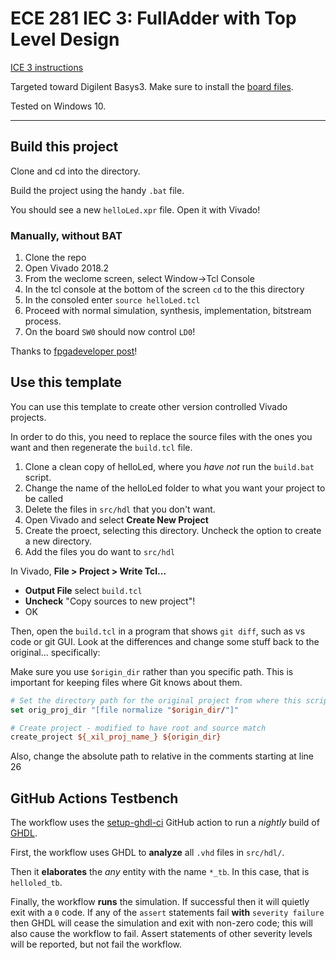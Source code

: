 # ECE 281 IEC 3: FullAdder with Top Level Design

[ICE 3 instructions](https://usafa-ece.github.io/ece281-book/ICE/ICE3.html)

Targeted toward Digilent Basys3. Make sure to install the [board files](https://github.com/Xilinx/XilinxBoardStore/tree/2018.2/boards/Digilent/basys3).

Tested on Windows 10.

---

## Build this project

Clone and cd into the directory.

Build the project using the handy `.bat` file.

You should see a new `helloLed.xpr` file. Open it with Vivado!

### Manually, without BAT

1. Clone the repo
2. Open Vivado 2018.2
3. From the weclome screen, select Window->Tcl Console
4. In the tcl console at the bottom of the screen `cd` to the this directory
5. In the consoled enter `source helloLed.tcl`
6. Proceed with normal simulation, synthesis, implementation, bitstream process.
7. On the board `SW0` should now control `LD0`!

Thanks to [fpgadeveloper post](https://www.fpgadeveloper.com/2014/08/version-control-for-vivado-projects.html/)!

## Use this template

You can use this template to create other version controlled Vivado projects.

In order to do this, you need to replace the source files with the ones you want and then regenerate the `build.tcl` file.

1. Clone a clean copy of helloLed, where you *have not* run the `build.bat` script.
2. Change the name of the helloLed folder to what you want your project to be called
3. Delete the files in `src/hdl` that you don't want.
4. Open Vivado and select **Create New Project**
5. Create the proect, selecting this directory. Uncheck the option to create a new directory.
6. Add the files you do want to `src/hdl`

In Vivado, **File > Project > Write Tcl...**
- **Output File** select `build.tcl`
- **Uncheck** "Copy sources to new project"!
- OK

Then, open the `build.tcl` in a program that shows `git diff`, such as vs code or git GUI.
Look at the differences and change some stuff back to the original... specifically:

Make sure you use `$origin_dir` rather than you specific path.
This is important for keeping files where Git knows about them.

```tcl
# Set the directory path for the original project from where this script was exported
set orig_proj_dir "[file normalize "$origin_dir/"]"

# Create project - modified to have root and source match
create_project ${_xil_proj_name_} ${origin_dir}
```

Also, change the absolute path to relative in the comments starting at line 26

## GitHub Actions Testbench

The workflow uses the [setup-ghdl-ci](https://github.com/ghdl/setup-ghdl-ci) GitHub action
to run a *nightly* build of [GHDL](https://ghdl.github.io/ghdl/).

First, the workflow uses GHDL to **analyze** all `.vhd` files in `src/hdl/`.

Then it **elaborates** the *any* entity with the name `*_tb`. In this case, that is `helloled_tb`.

Finally, the workflow **runs** the simulation. If successful then it will quietly exit with a `0` code.
If any of the `assert` statements fail **with** `severity failure` then GHDL will cease the simulation and exit with non-zero code; this will also cause the workflow to fail.
Assert statements of other severity levels will be reported, but not fail the workflow.
